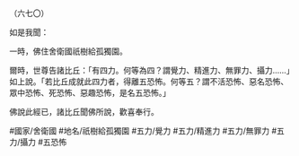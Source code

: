 （六七〇）

如是我聞：

一時，佛住舍衛國祇樹給孤獨園。

爾時，世尊告諸比丘：「有四力。何等為四？謂覺力、精進力、無罪力、攝力……」如上說。「若比丘成就此四力者，得離五恐怖。何等五？謂不活恐怖、惡名恐怖、眾中恐怖、死恐怖、惡趣恐怖，是名五恐怖。」

佛說此經已，諸比丘聞佛所說，歡喜奉行。

#國家/舍衛國
#地名/祇樹給孤獨園
#五力/覺力
#五力/精進力
#五力/無罪力
#五力/攝力
#五恐怖

